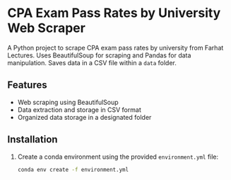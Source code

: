 # CPA Exam Pass Rates by University Web Scraper

A Python project to scrape CPA exam pass rates by university from Farhat Lectures. Uses BeautifulSoup for scraping and Pandas for data manipulation. Saves data in a CSV file within a `data` folder.

## Features
- Web scraping using BeautifulSoup
- Data extraction and storage in CSV format
- Organized data storage in a designated folder

## Installation
1. Create a conda environment using the provided `environment.yml` file:
   ```bash
   conda env create -f environment.yml
